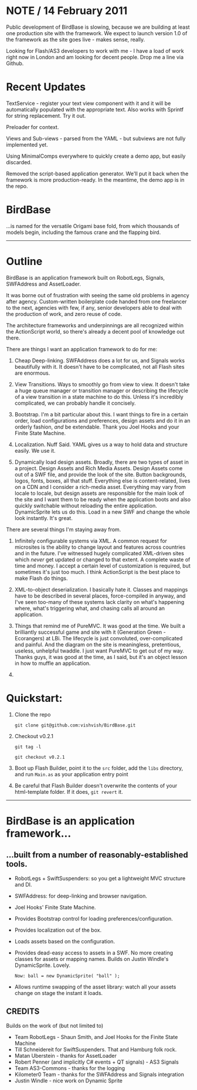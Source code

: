 # NOTE / 14 February 2011

Public development of BirdBase is slowing, because we are building at least one production site with the framework. We expect to launch version 1.0 of the framework as the site goes live - makes sense, really.

Looking for Flash/AS3 developers to work with me - I have a load of work right now in London and am looking for decent people. Drop me a line via Github.

# Recent Updates

TextService - register your text view component with it and it will be automatically populated with the appropriate text. Also works with Sprintf for string replacement. Try it out.

Preloader for context.

Views and Sub-views - parsed from the YAML - but subviews are not fully implemented yet.

Using MinimalComps everywhere to quickly create a demo app, but easily discarded.

Removed the script-based application generator. We'll put it back when the framework is more production-ready. In the meantime, the demo app is in the repo.

# BirdBase

...is named for the versatile Origami base fold, from which thousands of models begin, including the famous crane and the flapping bird.

---

# Outline

BirdBase is an application framework built on RobotLegs, Signals, SWFAddress and AssetLoader.

It was borne out of frustration with seeing the same old problems in agency after agency. Custom-written boilerplate code handed from one freelancer to the next, agencies with few, if any, senior developers able to deal with the production of work, and zero reuse of code.

The architecture frameworks and underpinnings are all recognized within the ActionScript world, so there's already a decent pool of knowledge out there.

There are things I want an application framework to do for me:

1. Cheap Deep-linking. SWFAddress does a lot for us, and Signals works beautifully with it. It doesn't have to be complicated, not all Flash sites are enormous.

1. View Transitions. Ways to smoothly go from view to view. It doesn't take a huge queue manager or transition manager or describing the lifecycle of a view transition in a state machine to do this. Unless it's incredibly complicated, we can probably handle it concisely.

1. Bootstrap. I'm a bit particular about this. I want things to fire in a certain order, load configurations and preferences, design assets and do it in an orderly fashion, *and* be extendable. Thank you Joel Hooks and your Finite State Machine.

1. Localization. Nuff Said. YAML gives us a way to hold data and structure easily. We use it.

1. Dynamically load design assets. Broadly, there are two types of asset in a project. Design Assets and Rich Media Assets. Design Assets come out of a SWF file, and provide the look of the site. Button backgrounds, logos, fonts, boxes, all that stuff. Everything else is content-related, lives on a CDN and I consider a rich-media asset. Everything may vary from locale to locale, but design assets are responsible for the main look of the site and I want them to be ready when the application boots and also quickly switchable without reloading the entire application. DynamicSprite lets us do this. Load in a new SWF and change the whole look instantly. It's great.



There are several things I'm staying away from.

1. Infinitely configurable systems via XML. A common request for microsites is the ability to change layout and features across countries and in the future. I've witnessed hugely complicated XML-driven sites which *never* get updated or changed to that extent. A complete waste of time and money. I accept a certain level of customization is required, but sometimes it's just too much. I think ActionScript is the best place to make Flash do things.

1. XML-to-object deserialization. I basically hate it. Classes and mappings have to be described in several places, force-compiled in anyway, and I've seen too-many of these systems lack clarity on what's happening where, what's triggering what, and chasing calls all around an application.

1. Things that remind me of PureMVC. It was good at the time. We built a brilliantly successful game and site with it (Generation Green - Ecorangers) at LBi. The lifecycle is just convoluted, over-complicated and painful. And the diagram on the site is meaningless, pretentious, useless, unhelpful twaddle. I just want PureMVC to get out of my way. Thanks guys, it was good at the time, as I said, but it's an object lesson in how to muffle an application.

1. 


# Quickstart:

1.	Clone the repo
		
		git clone git@github.com:vishvish/BirdBase.git

1.	Checkout v0.2.1
		
		git tag -l
		
		git checkout v0.2.1
		
1.	Boot up Flash Builder, point it to the `src` folder, add the `libs` directory, and run `Main.as` as your application entry point

1.	Be careful that Flash Builder doesn't overwrite the contents of your html-template folder. If it does, `git revert` it.

---


# BirdBase is an application framework...

## ...built from a number of reasonably-established tools.

*	RobotLegs + SwiftSuspenders: so you get a lightweight MVC structure and DI.
* 	SWFAddress: for deep-linking and browser navigation.
* 	Joel Hooks' Finite State Machine.
* 	Provides Bootstrap control for loading preferences/configuration.
* 	Provides localization out of the box.
* 	Loads assets based on the configuration.
*	Provides dead-easy access to assets in a SWF. No more creating classes for assets or mapping names. Builds on
Justin Windle's DynamicSprite. Lovely.

		Now: ball = new DynamicSprite( "ball" );

*	Allows runtime swapping of the asset library: watch all your assets change on stage the instant it loads.

## CREDITS

Builds on the work of (but not limited to)

*	Team RobotLegs - Shaun Smith, and Joel Hooks for the Finite State Machine
*	Till Schneidereit for SwiftSuspenders. That and Hamburg folk rock.
*	Matan Uberstein - thanks for AssetLoader
*	Robert Penner (and implicitly C# events + QT signals) - AS3 Signals
*	Team AS3-Commons - thanks for the logging
*	Kilometer0 Team - thanks for the SWFAddress and Signals integration
*	Justin Windle - nice work on Dynamic Sprite
